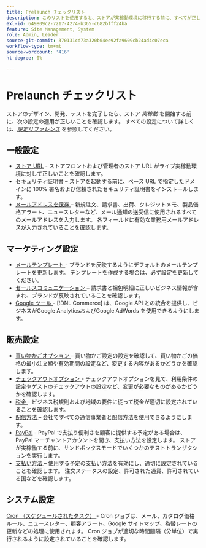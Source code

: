 ```yaml
---
title: Prelaunch チェックリスト
description: このリストを使用すると、ストアが実稼動環境に移行する前に、すべてが正しいことを確認するために必要な設定を確認できます。
exl-id: 649809c2-7217-4274-b365-c682bfff24ba
feature: Site Management, System
role: Admin, Leader
source-git-commit: 370131cd73a320b04ee92fa9609cb24ad4c07eca
workflow-type: tm+mt
source-wordcount: '416'
ht-degree: 0%

---
```


# Prelaunch チェックリスト

ストアのデザイン、開発、テストを完了したら、ストア _実稼動_ を開始する前に、次の設定の適用が正しいことを確認します。 すべての設定について詳しくは、[_設定リファレンス_](../configuration-reference/guide-overview.md) を参照してください。

## 一般設定

- [ ストア URL](../stores-purchase/store-urls.md) - ストアフロントおよび管理者のストア URL がライブ実稼動環境に対して正しいことを確認します。
- セキュリティ証明書 – ストアを起動する前に、ベース URL で指定したドメインに 100% 署名および信頼されたセキュリティ証明書をインストールします。
- [ メールアドレスを保存 ](../getting-started/store-details.md#store-email-addresses) – 新規注文、請求書、出荷、クレジットメモ、製品価格アラート、ニュースレターなど、メール通知の送受信に使用されるすべてのメールアドレスを入力します。 各フィールドに有効な業務用メールアドレスが入力されていることを確認します。

## マーケティング設定

- [ メールテンプレート ](../systems/email-templates.md) - ブランドを反映するようにデフォルトのメールテンプレートを更新します。 テンプレートを作成する場合は、必ず設定を更新してください。
- [ セールスコミュニケーション ](../stores-purchase/introduction.md#order-management-and-operations) – 請求書と梱包明細に正しいビジネス情報が含まれ、ブランドが反映されていることを確認します。
- [Google ツール ](../merchandising-promotions/google-tools.md) - [!DNL Commerce] は、Google API との統合を提供し、ビジネスがGoogle AnalyticsおよびGoogle AdWords を使用できるようにします。

## 販売設定

- [ 買い物かごオプション ](../stores-purchase/cart-configuration.md) – 買い物かご設定の設定を確認して、買い物かごの価格の最小注文額や有効期間の設定など、変更する内容があるかどうかを確認します。
- [ チェックアウトオプション ](../stores-purchase/checkout-process.md#checkout-options) - チェックアウトオプションを見て、利用条件の設定やゲストのチェックアウトの設定など、変更が必要なものがあるかどうかを確認します。
- [ 税金 ](../stores-purchase/taxes.md) - ビジネス税規則および地域の要件に従って税金が適切に設定されていることを確認します。
- [ 配信方法 ](../stores-purchase/delivery.md) – 会社ですべての通信事業者と配信方法を使用できるようにします。
- [PayPal](../stores-purchase/paypal.md) - PayPal で支払う便利さを顧客に提供する予定がある場合は、PayPal マーチャントアカウントを開き、支払い方法を設定します。 ストアが実稼働する前に、サンドボックスモードでいくつかのテストトランザクションを実行します。
- [ 支払い方法 ](../stores-purchase/payments.md) – 使用する予定の支払い方法を有効にし、適切に設定されていることを確認します。 注文ステータスの設定、許可された通貨、許可されている国などを確認します。

## システム設定

[Cron （スケジュールされたタスク） ](../systems/cron.md) - Cron ジョブは、メール、カタログ価格ルール、ニュースレター、顧客アラート、Google サイトマップ、為替レートの更新などの処理に使用されます。 Cron ジョブが適切な時間間隔（分単位）で実行されるように設定されていることを確認します。
